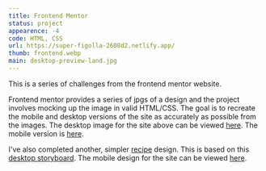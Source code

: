 ```yaml
---
title: Frontend Mentor
status: project
appearence: -4
code: HTML, CSS
url: https://super-figolla-2608d2.netlify.app/
thumb: frontend.webp
main: desktop-preview-land.jpg
---
```


This is a series of challenges from the frontend mentor website.

 Frontend mentor provides a series of jpgs of a design and the project involves mocking up the image in valid HTML/CSS. The goal is to recreate the mobile and desktop versions of the site as accurately as possible from the images. The desktop image for the site above can be viewed [here](https://drive.google.com/file/d/1hoiNl5ozCMzvAyrsBvcdR6dBk5NPVLro/view?usp=sharing). The mobile version is [here](https://drive.google.com/file/d/10MMZql2gszvv7cT8sT_ntmJisZJaM4JP/view?usp=sharing).

 I've also completed another, simpler [recipe](https://hilarious-yeot-9deb1f.netlify.app/) design. This is based on this [desktop storyboard](https://drive.google.com/file/d/1LzRLWmBCo57ehjpFZjor6kaIS7C8S6hl/view?usp=sharing). The mobile design for the site can be viewed [here](https://drive.google.com/file/d/1S_2Twf0yxZF8XoDj9fL5WAwYcgxbSX2F/view?usp=sharing).






